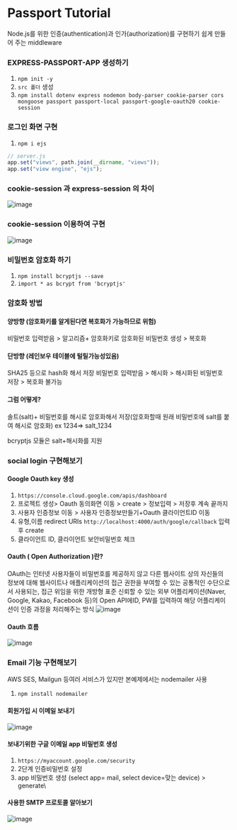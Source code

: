 # Passport Tutorial
Node.js를 위한 인증(authentication)과 인가(authorization)를 구현하기 쉽게 만들어 주는 middleware

### EXPRESS-PASSPORT-APP 생성하기
1. `npm init -y`
2. `src 폴더` 생성
3. `npm install dotenv express nodemon body-parser cookie-parser cors mongoose passport passport-local passport-google-oauth20 cookie-session`

### 로그인 화면 구현
1. `npm i ejs`
```javascript
// server.js
app.set("views", path.join(__dirname, "views"));
app.set("view engine", "ejs");
```
### cookie-session 과 express-session 의 차이
![image](https://github.com/foriinrangelen/Passport/assets/123726292/7d79084d-5f1c-4d78-92a8-df648e2f0a43)

### cookie-session 이용하여 구현
![image](https://github.com/foriinrangelen/Passport/assets/123726292/4409adde-5278-4df7-bdb9-dbb058eb3bb1)
### 비밀번호 암호화 하기
1. `npm install bcryptjs --save`
2. `import * as bcrypt from 'bcryptjs'`
### 암호화 방법
#### 양방향 (암호화키를 알게된다면 복호화가 가능하므로 위험)
비밀번호 입력받음 > 알고리즘+ 암호화키로 암호화된 비밀번호 생성 > 복호화

#### 단방향 (레인보우 테이블에 털릴가능성있음)
SHA25 등으로 hash화 해서 저장
비밀번호 입력받음 > 해시화 > 해시화된 비밀번호 저장 > 복호화 불가능
#### 그럼 어떻게?
솔트(salt)+ 비밀번호를 해시로 암호화해서 저장(암호화할때 원래 비밀번호에 salt를 붙여 해시로 암호화)
ex 1234=> salt_1234

bcryptjs 모듈은 salt+해시화를 지원

### social login 구현해보기
#### Google Oauth key 생성
1. `https://console.cloud.google.com/apis/dashboard`
2. 프로젝트 생성> Oauth 동의화면 이동 > create > 정보입력 > 저장후 계속 끝까지
3. 사용자 인증정보 이동 > 사용자 인증정보만들기+Oauth 클라이언트ID 이동
4. 유형,이름 redirect URIs `http://localhost:4000/auth/google/callback` 입력 후 create
5. 클라이언트 ID, 클라이언트 보안비밀번호 체크
#### Oauth ( Open Authorization )란?
OAuth는 인터넷 사용자들이 비밀번호를 제공하지 않고 다른 웹사이트 상의 자신들의 정보에 대해 웹사이트나 애플리케이션의 접근 권한을 부여할 수 있는 공통적인 수단으로서 사용되는, 접근 위임을 위한 개방형 표준
신뢰할 수 있는 외부 어플리케이션(Naver, Google, Kakao, Facebook 등)의 Open API에ID, PW를 입력하여 해당 어플리케이션이 인증 과정을 처리해주는 방식
![image](https://github.com/foriinrangelen/Passport/assets/123726292/059e6a8d-735e-4997-8091-a7baa6a2fcd2)


#### Oauth 흐름
![image](https://github.com/foriinrangelen/Passport/assets/123726292/7a42c854-9245-4586-a3f5-d6eef640d170)

### Email 기능 구현해보기
AWS SES, Mailgun 등여러 서비스가 있지만 본예제에서는 nodemailer 사용
1. `npm install nodemailer`
#### 회원가입 시 이메일 보내기
![image](https://github.com/foriinrangelen/Passport/assets/123726292/b02b0cb0-35b6-4e85-a94b-747778e3c612)

#### 보내기위한 구글 이메일 app 비밀번호 생성
1. `https://myaccount.google.com/security`
2. 2단계 인증비밀번호 설정
3. app 비밀번호 생성 (select app= mail, select device=맞는 device) > generate\
#### 사용한 SMTP 프로토콜 알아보기
![image](https://github.com/foriinrangelen/Passport/assets/123726292/fe5868a8-7304-4161-b1b9-ff93824a521b)


